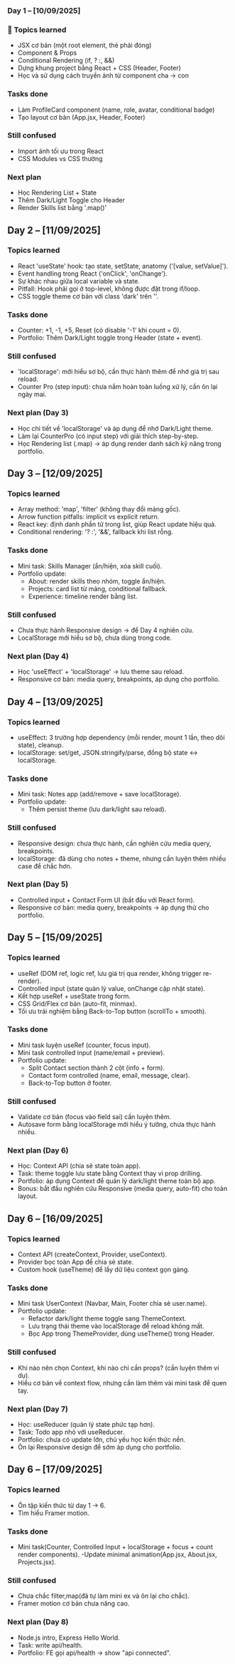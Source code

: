 ### Day 1 – [10/09/2025]
### 🔑 Topics learned
- JSX cơ bản (một root element, thẻ phải đóng)
- Component & Props
- Conditional Rendering (if, ? :, &&)
- Dựng khung project bằng React + CSS (Header, Footer)
- Học và sử dụng cách truyền ảnh từ component cha -> con

### Tasks done
- Làm ProfileCard component (name, role, avatar, conditional badge)
- Tạo layout cơ bản (App.jsx, Header, Footer)

### Still confused
- Import ảnh tối ưu trong React
- CSS Modules vs CSS thường

### Next plan
- Học Rendering List + State
- Thêm Dark/Light Toggle cho Header
- Render Skills list bằng '.map()'

## Day 2 – [11/09/2025]

### Topics learned
- React 'useState' hook: tạo state, setState, anatomy ('[value, setValue]').
- Event handling trong React ('onClick', 'onChange').
- Sự khác nhau giữa local variable và state.
- Pitfall: Hook phải gọi ở top-level, không được đặt trong if/loop.
- CSS toggle theme cơ bản với class 'dark' trên '<body>'.

### Tasks done
- Counter: +1, -1, +5, Reset (có disable '-1' khi count = 0).
- Portfolio: Thêm Dark/Light toggle trong Header (state + event).

### Still confused
- 'localStorage': mới hiểu sơ bộ, cần thực hành thêm để nhớ giá trị sau reload.
- Counter Pro (step input): chưa nắm hoàn toàn luồng xử lý, cần ôn lại ngày mai.

### Next plan (Day 3)
- Học chi tiết về 'localStorage' và áp dụng để nhớ Dark/Light theme.
- Làm lại CounterPro (có input step) với giải thích step-by-step.
- Học Rendering list (.map) → áp dụng render danh sách kỹ năng trong portfolio.

## Day 3 – [12/09/2025]

### Topics learned
- Array method: 'map', 'filter' (không thay đổi mảng gốc).
- Arrow function pitfalls: implicit vs explicit return.
- React key: định danh phần tử trong list, giúp React update hiệu quả.
- Conditional rendering: '? :', '&&', fallback khi list rỗng.

### Tasks done
- Mini task: Skills Manager (ẩn/hiện, xóa skill cuối).
- Portfolio update:
  - About: render skills theo nhóm, toggle ẩn/hiện.
  - Projects: card list từ mảng, conditional fallback.
  - Experience: timeline render bằng list.

### Still confused
- Chưa thực hành Responsive design → để Day 4 nghiên cứu.
- LocalStorage mới hiểu sơ bộ, chưa dùng trong code.

### Next plan (Day 4)
- Học 'useEffect' + 'localStorage' → lưu theme sau reload.
- Responsive cơ bản: media query, breakpoints, áp dụng cho portfolio.

## Day 4 – [13/09/2025]

### Topics learned
- useEffect: 3 trường hợp dependency (mỗi render, mount 1 lần, theo dõi state), cleanup.
- localStorage: set/get, JSON.stringify/parse, đồng bộ state ↔ localStorage.

### Tasks done
- Mini task: Notes app (add/remove + save localStorage).
- Portfolio update:
  - Thêm persist theme (lưu dark/light sau reload).

### Still confused
- Responsive design: chưa thực hành, cần nghiên cứu media query, breakpoints.
- localStorage: đã dùng cho notes + theme, nhưng cần luyện thêm nhiều case để chắc hơn.

### Next plan (Day 5)
- Controlled input + Contact Form UI (bắt đầu với React form).
- Responsive cơ bản: media query, breakpoints → áp dụng thử cho portfolio.

## Day 5 – [15/09/2025]

### Topics learned
- useRef (DOM ref, logic ref, lưu giá trị qua render, không trigger re-render).
- Controlled input (state quản lý value, onChange cập nhật state).
- Kết hợp useRef + useState trong form.
- CSS Grid/Flex cơ bản (auto-fit, minmax).
- Tối ưu trải nghiệm bằng Back-to-Top button (scrollTo + smooth).

### Tasks done
- Mini task luyện useRef (counter, focus input).
- Mini task controlled input (name/email + preview).
- Portfolio update:
  - Split Contact section thành 2 cột (info + form).
  - Contact form controlled (name, email, message, clear).
  - Back-to-Top button ở footer.

### Still confused
- Validate cơ bản (focus vào field sai) cần luyện thêm.
- Autosave form bằng localStorage mới hiểu ý tưởng, chưa thực hành nhiều.

### Next plan (Day 6)
- Học: Context API (chia sẻ state toàn app).
- Task: theme toggle lưu state bằng Context thay vì prop drilling.
- Portfolio: áp dụng Context để quản lý dark/light theme toàn bộ app.
- Bonus: bắt đầu nghiên cứu Responsive (media query, auto-fit) cho toàn layout.

## Day 6 – [16/09/2025]

### Topics learned
- Context API (createContext, Provider, useContext).
- Provider bọc toàn App để chia sẻ state.
- Custom hook (useTheme) để lấy dữ liệu context gọn gàng.

### Tasks done
- Mini task UserContext (Navbar, Main, Footer chia sẻ user.name).
- Portfolio update:
  - Refactor dark/light theme toggle sang ThemeContext.
  - Lưu trạng thái theme vào localStorage để reload không mất.
  - Bọc App trong ThemeProvider, dùng useTheme() trong Header.

### Still confused
- Khi nào nên chọn Context, khi nào chỉ cần props? (cần luyện thêm ví dụ).
- Hiểu cơ bản về context flow, nhưng cần làm thêm vài mini task để quen tay.

### Next plan (Day 7)
- Học: useReducer (quản lý state phức tạp hơn).
- Task: Todo app nhỏ với useReducer.
- Portfolio: chưa có update lớn, chủ yếu học kiến thức nền.
- Ôn lại Responsive design để sớm áp dụng cho portfolio.

## Day 6 – [17/09/2025]

### Topics learned
- Ôn tập kiến thức từ day 1 -> 6.
- Tìm hiểu Framer motion.

### Tasks done
- Mini task(Counter, Controlled Input + localStorage + focus + count render components).
-Update minimal animation(App.jsx, About.jsx, Projects.jsx).

### Still confused
- Chưa chắc filter,map(đã tự làm mini ex và ôn lại cho chắc).
- Framer motion cơ bản chưa nâng cao.

### Next plan (Day 8)
- Node.js intro, Express Hello World.
- Task: write api/health.
- Portfolio: FE gọi api/health -> show "api connected".

